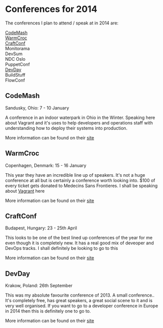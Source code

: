 Conferences for 2014
====
The conferences I plan to attend / speak at in 2014 are:

[CodeMash](#codemash)  
[WarmCroc](#warmcroc)   
[CraftConf](#craftconf)  
Monitorama    
DevSum    
NDC Oslo  
PuppetConf  
[DevDay](#devday)  
BuildStuff  
FlowConf

CodeMash
--
Sandusky, Ohio: 7 - 10 January

A conference in an indoor waterpark in Ohio in the Winter. Speaking here about Vagrant and it's uses to help developers and operations staff with understanding how to deploy their systems into production.

More information can be found on their [site](http://codemash.org/)

WarmCroc
--
Copenhagen, Denmark: 15 - 16 January

This year they have an incredible line up of speakers. It's not a huge conference at all but is certainly a conference worth looking into. $100 of every ticket gets donated to Medecins Sans Frontieres. I shall be speaking about [Vagrant](http://thewcdc.net/conf/session/27) here

More information can be found on their [site](http://thewcdc.net/)

CraftConf
--
Budapest, Hungary: 23 - 25th April

This looks to be one of the best lined up conferences of the year for me even though it is completely new. It has a real good mix of deveoper and DevOps tracks. I shall definitely be looking to go to this

More information can be found on their [site](http://craft-conf.com/2014/)

DevDay
--
Krakow, Poland: 26th September

This was my absolute favourite conference of 2013. A small conference.. It's completely free, has great speakers, a great social scene to it and is very well organised. If you want to go to a developer conference in Europe in 2014 then this is definitely one to go to.

More information can be found on their [site](http://devday.pl/)
